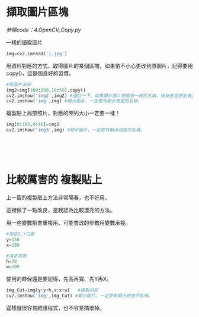 # 擷取圖片區塊

_參照code：4.OpenCV_Copy.py_

一樣的讀取圖片
```python
img=cv2.imread('1.jpg')
```

用資料對應的方式，取得圖片的某個區塊，如果怕不小心更改到原圖片，記得要用copy()，這是個良好的習慣。
```python
#取圖片某段
img2=img[100:200,10:50].copy()
cv2.imshow('img2',img2) #備註一下，如果顯示圖片視窗用一樣的名稱，後來者會把前者蓋過，等於只會出現一個視窗。
cv2.imshow('img',img) #顯示圖片，一定要有顯示視窗的名稱。
```

複製貼上局部照片，對應的陣列大小一定要一樣！
```python
img[0:100,0:40]=img2
cv2.imshow('img3',img) #顯示圖片，一定要有顯示視窗的名稱。
```

<br/>
<br/>
<br/>

# 比較厲害的 複製貼上
上一篇的複製貼上方法非常陽春，也不好用。

這裡做了一點改良，是我認為比較漂亮的方法。

用一些變數把會重複用、可能會改的參數用變數承接。
```python
#指定X,Y位置
y=150
x=180

#指定高寬
h=70
w=200
```

使用的時候還是要記得，先高再寬、先Y再X。
```python
img_Cut=img[y:y+h,x:x+w]   #複製局部
cv2.imshow('img',img_Cut) #顯示圖片，一定要有顯示視窗的名稱。
```

這樣就很容易維護程式，也不容易搞壞掉。